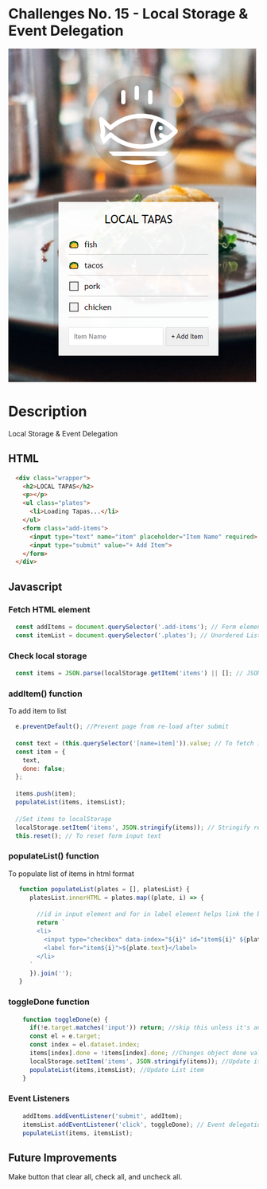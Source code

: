 # Challenges No. 15 - Local Storage & Event Delegation

![Localstorage](https://github.com/nnsh93/JavaScript30-Challenges/blob/main/Challenge%20%2315%20-%20LocalStorage/Localstorage.PNG)

# Description
Local Storage & Event Delegation

## HTML 
```html
  <div class="wrapper">
    <h2>LOCAL TAPAS</h2>
    <p></p>
    <ul class="plates">
      <li>Loading Tapas...</li>
    </ul>
    <form class="add-items">
      <input type="text" name="item" placeholder="Item Name" required>
      <input type="submit" value="+ Add Item">
    </form>
  </div>
```
## Javascript
### Fetch HTML element
```javascript
  const addItems = document.querySelector('.add-items'); // Form elemenet
  const itemList = document.querySelector('.plates'); // Unordered List
```
### Check local storage
```javascript
  const items = JSON.parse(localStorage.getItem('items') || []; // JSON parse required to fetch string data from localstorage
```
### addItem() function
To add item to list
```javascript
  e.preventDefault(); //Prevent page from re-load after submit
  
  const text = (this.querySelector('[name=item]')).value; // To fetch input from input box of name 'item';
  const item = {
    text,
    done: false;
  };
  
  items.push(item);
  populateList(items, itemsList);
  
  //Set items to localStorage
  localStorage.setItem('items', JSON.stringify(items)); // Stringify required because localStorage can only store in string
  this.reset(); // To reset form input text
```
### populateList() function
To populate list of items in html format
```javascript
   function populateList(plates = [], platesList) {
      platesList.innerHTML = plates.map((plate, i) => {

        //id in input element and for in label element helps link the both element. For the event that input is checked, it will strikethrough the label.
        return `
        <li>
          <input type="checkbox" data-index="${i}" id="item${i}" ${plate.done ? 'checked' : ''}/>
          <label for="item${i}">${plate.text}</label>
        </li>
      `
      }).join('');
   }
```
### toggleDone function
```javascript
    function toggleDone(e) {
      if(!e.target.matches('input')) return; //skip this unless it's an input element
      const el = e.target;
      const index = el.dataset.index;
      items[index].done = !items[index].done; //Changes object done value to false/true;
      localStorage.setItem('items', JSON.stringify(items)); //Update items in local storage
      populateList(items,itemsList); //Update List item
    }
```
### Event Listeners
```javascript
    addItems.addEventListener('submit', addItem);
    itemsList.addEventListener('click', toggleDone); // Event delegation: Event listener is added to UL to hear for clicks on it's LI children.
    populateList(items, itemsList);
```

## Future Improvements
Make button that clear all, check all, and uncheck all.
